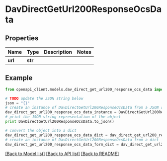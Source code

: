 # DavDirectGetUrl200ResponseOcsData


## Properties
Name | Type | Description | Notes
------------ | ------------- | ------------- | -------------
**url** | **str** |  | 

## Example

```python
from openapi_client.models.dav_direct_get_url200_response_ocs_data import DavDirectGetUrl200ResponseOcsData

# TODO update the JSON string below
json = "{}"
# create an instance of DavDirectGetUrl200ResponseOcsData from a JSON string
dav_direct_get_url200_response_ocs_data_instance = DavDirectGetUrl200ResponseOcsData.from_json(json)
# print the JSON string representation of the object
print DavDirectGetUrl200ResponseOcsData.to_json()

# convert the object into a dict
dav_direct_get_url200_response_ocs_data_dict = dav_direct_get_url200_response_ocs_data_instance.to_dict()
# create an instance of DavDirectGetUrl200ResponseOcsData from a dict
dav_direct_get_url200_response_ocs_data_form_dict = dav_direct_get_url200_response_ocs_data.from_dict(dav_direct_get_url200_response_ocs_data_dict)
```
[[Back to Model list]](../README.md#documentation-for-models) [[Back to API list]](../README.md#documentation-for-api-endpoints) [[Back to README]](../README.md)


